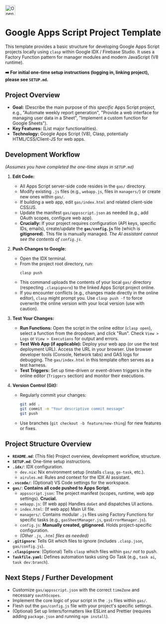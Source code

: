 <a href="https://studio.firebase.google.com/new?template=https%3A%2F%2Fgithub.com%2Fduizendstra%2Fapps-script-template">
  <img
    height="32"
    alt="Open in Firebase Studio"
    src="https://cdn.firebasestudio.dev/btn/open_blue_32.svg">
</a>

# Google Apps Script Project Template

This template provides a basic structure for developing Google Apps Script projects locally using `clasp` within Google IDX / Firebase Studio. It uses a Factory Function pattern for manager modules and modern JavaScript (V8 runtime).

**➡️ For initial one-time setup instructions (logging in, linking project), please see `SETUP.md`.**

## Project Overview

- **Goal:** (Describe the main purpose of _this specific_ Apps Script project, e.g., "Automate weekly report generation", "Provide a web interface for managing user data in a Sheet", "Implement a custom function for Google Sheets").
- **Key Features:** (List major functionalities).
- **Technology:** Google Apps Script (V8), Clasp, potentially HTML/CSS/Client-JS for web apps.

## Development Workflow

_(Assumes you have completed the one-time steps in `SETUP.md`)_

1.  **Edit Code:**

    - All Apps Script server-side code resides in the `gas/` directory.
    - Modify existing `.js` files (e.g., `webapp.js`, files in `managers/`) or create new ones within `gas/`.
    - If building a web app, edit `gas/index.html` and related client-side CSS/JS.
    - Update the manifest `gas/appsscript.json` as needed (e.g., add OAuth scopes, configure web app).
    - **Crucially:** If your project requires configuration (API keys, specific IDs, emails), create/update the **`gas/config.js`** file (which is **gitignored**). This file is manually managed. _The AI assistant cannot see the contents of `config.js`._

2.  **Push Changes to Google:**

    - Open the IDX terminal.
    - From the project root directory, run:
      ```bash
      clasp push
      ```
    - This command uploads the contents of your local `gas/` directory (respecting `.claspignore`) to the linked Apps Script project online.
    - If you encounter conflicts (e.g., changes made directly in the online editor), `clasp` might prompt you. Use `clasp push -f` to force overwrite the online version with your local version (use with caution).

3.  **Test Your Changes:**

    - **Run Functions:** Open the script in the online editor (`clasp open`), select a function from the dropdown, and click "Run". Check `View > Logs` or `View > Executions` for output and errors.
    - **Test Web App (if applicable):** Deploy your web app (or use the test deployment URL). Access the URL in your browser. Use browser developer tools (Console, Network tabs) and GAS logs for debugging. The `gas/index.html` in this template often serves as a test harness.
    - **Test Triggers:** Set up time-driven or event-driven triggers in the online editor (`Triggers` section) and monitor their executions.

4.  **Version Control (Git):**
    - Regularly commit your changes:
      ```bash
      git add .
      git commit -m "Your descriptive commit message"
      git push
      ```
    - Use branches (`git checkout -b feature/new-thing`) for new features or fixes.

## Project Structure Overview

- **`README.md`**: (This file) Project overview, development workflow, structure.
- **`SETUP.md`**: One-time setup instructions.
- **`.idx/`**: IDX configuration.
  - `dev.nix`: Nix environment setup (installs `clasp`, `go-task`, etc.).
  - `airules.md`: Rules and context for the IDX AI assistant.
- **`.vscode/`**: (Optional) VS Code settings for the workspace.
- **`gas/`**: **Contains all code pushed to Apps Script.**
  - `appsscript.json`: The project manifest (scopes, runtime, web app settings). **Crucial.**
  - `webapp.js`: (If web app) Handles `doGet` and dispatches UI actions.
  - `index.html`: (If web app) Main UI file.
  - `managers/`: Contains modular `.js` files using Factory Functions for specific tasks (e.g., `gasSheetManager.js`, `gasErrorManager.js`).
  - `config.js`: **Manually created, gitignored.** Holds project-specific configuration.
  - _(Other `.js`, `.html` files as needed)_
- **`.gitignore`**: Tells Git which files to ignore (includes `.clasp.json`, `gas/config.js`).
- **`.claspignore`**: (Optional) Tells `clasp` which files within `gas/` _not_ to push.
- **`Taskfile.yaml`**: Defines automation tasks using Go Task (e.g., `task ai`, `task dev:branch`).

## Next Steps / Further Development

- Customize `gas/appsscript.json` with the correct `timeZone` and necessary `oauthScopes`.
- Implement the core logic of your script in the `.js` files within `gas/`.
- Flesh out the `gas/config.js` file with your project's specific settings.
- (Optional) Set up linters/formatters like ESLint and Prettier (requires adding `package.json` and running `npm install`).
